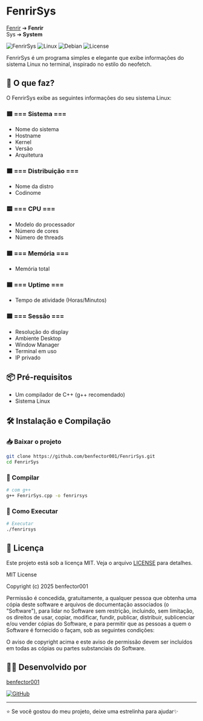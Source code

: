 # FenrirSys

[Fenrir](https://pt.wikipedia.org/wiki/Fenrir) ➔ **Fenrir**  
Sys ➔ **System**

![FenrirSys](https://img.shields.io/badge/FenrirSys-System_Info_Tool-blue?style=for-the-badge)
![Linux](https://img.shields.io/badge/Linux-Supported-brightgreen?style=for-the-badge)
![Debian](https://img.shields.io/badge/Debian-Supported-A81D33?style=for-the-badge&logo=debian&logoColor=white)
![License](https://img.shields.io/badge/License-MIT-green?style=for-the-badge)

FenrirSys é um programa simples e elegante que exibe informações do sistema Linux no terminal, inspirado no estilo do neofetch.

## 🚀 O que faz?

O FenrirSys exibe as seguintes informações do seu sistema Linux:

### 🟥 === Sistema ===
- Nome do sistema
- Hostname
- Kernel
- Versão
- Arquitetura

### 🟧 === Distribuição ===
- Nome da distro
- Codinome

### 🟨 === CPU ===
- Modelo do processador
- Número de cores
- Número de threads

### 🟩 === Memória ===
- Memória total

### 🟦 === Uptime ===
- Tempo de atividade (Horas/Minutos)

### 🟪 === Sessão ===
- Resolução do display
- Ambiente Desktop
- Window Manager
- Terminal em uso
- IP privado

## 📦 Pré-requisitos

- Um compilador de C++ (g++ recomendado)
- Sistema Linux

## 🛠️ Instalação e Compilação

### 📥 Baixar o projeto

```bash
git clone https://github.com/benfector001/FenrirSys.git
cd FenrirSys
```

### 🐧 Compilar
```bash
# com g++
g++ FenrirSys.cpp -o fenrirsys
```

### 🚀 Como Executar
```bash
# Executar
./fenrirsys
```

## 📄 Licença

Este projeto está sob a licença MIT. Veja o arquivo [LICENSE](LICENSE) para detalhes.

MIT License

Copyright (c) 2025 benfector001

Permissão é concedida, gratuitamente, a qualquer pessoa que obtenha uma cópia
deste software e arquivos de documentação associados (o "Software"), para lidar
no Software sem restrição, incluindo, sem limitação, os direitos de usar, copiar,
modificar, fundir, publicar, distribuir, sublicenciar e/ou vender cópias do Software,
e para permitir que as pessoas a quem o Software é fornecido o façam, sob as seguintes condições:

O aviso de copyright acima e este aviso de permissão devem ser incluídos em todas as cópias
ou partes substanciais do Software.


## 👨‍💻 Desenvolvido por

[benfector001](https://github.com/benfector001)

[![GitHub](https://img.shields.io/badge/GitHub-100000?style=for-the-badge&logo=github&logoColor=white)](https://github.com/benfector001)

---

⭐ Se você gostou do meu projeto, deixe uma estrelinha para ajudar✨
